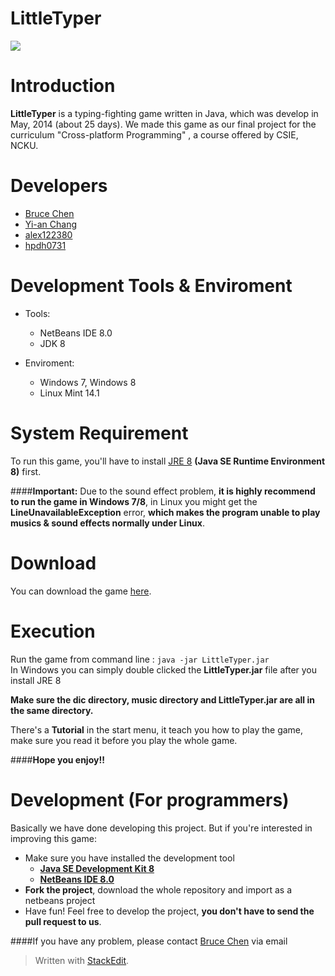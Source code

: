 
LittleTyper
============
![][1]

Introduction
============

**LittleTyper** is a typing-fighting game written in Java, which was develop in May, 2014 (about 25 days). We made this game as our final project for the curriculum "Cross-platform Programming" , a course offered by CSIE, NCKU.   

Developers
===========
* [Bruce Chen](https://github.com/bruce30262)
* [Yi-an Chang](https://github.com/YianChang)
* [alex122380](https://github.com/alex122380)
* [hpdh0731](https://github.com/hpdh0731)


Development Tools & Enviroment
====================
* Tools:
    * NetBeans IDE 8.0
    * JDK 8

* Enviroment:
    * Windows 7, Windows 8
    * Linux Mint 14.1


System Requirement
=====================
To run this game, you'll have to install [JRE 8](http://www.oracle.com/technetwork/java/javase/downloads/jre8-downloads-2133155.html) **(Java SE Runtime Environment 8)** first.

####**Important:**
Due to the sound effect problem, **it is highly recommend to run the game in Windows 7/8**, in Linux you might get the **LineUnavailableException** error, **which makes the program unable to play musics & sound effects normally under Linux**.



Download
==========
You can download the game [here](https://github.com/bruce30262/LittleTyper/releases).

Execution
==========
Run the game from command line : `java -jar LittleTyper.jar`<br/>
In Windows you can simply double clicked the **LittleTyper.jar** file after you install JRE 8

**Make sure the dic directory, music directory and LittleTyper.jar are all in the same directory.**

There's a **Tutorial** in the start menu, it teach you how to play the game, make sure you read it before you play the whole game. 

####**Hope you enjoy!!**


Development (For programmers)
====================
Basically we have done developing this project. But if you're interested in improving this game:

* Make sure you have installed the development tool
    * **[Java SE Development Kit 8](http://www.oracle.com/technetwork/java/javase/downloads/jdk8-downloads-2133151.html)**
    * **[NetBeans IDE 8.0](https://netbeans.org/community/releases/80/)**
* **Fork the project**, download the whole repository and import as a netbeans project
* Have fun! Feel free to develop the project, **you don't have to send the pull request to us**.

####If you have any problem, please contact [Bruce Chen](https://github.com/bruce30262) via email 


> Written with [StackEdit](https://stackedit.io/).


  [1]: https://dl.dropboxusercontent.com/u/27097921/123.PNG
